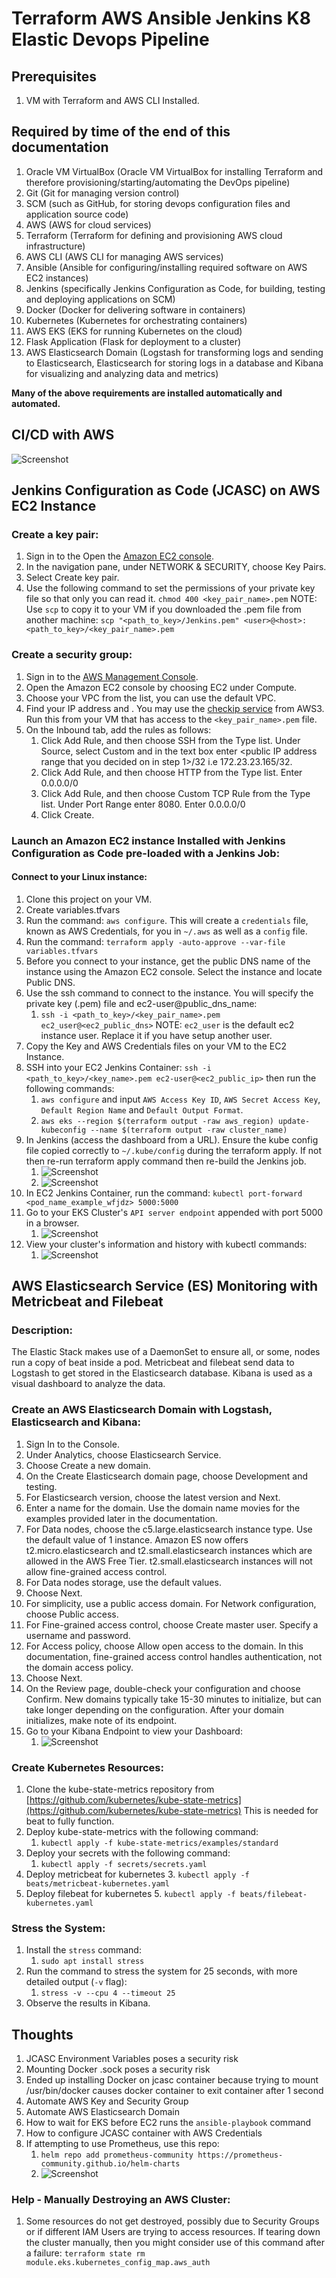 # Terraform AWS Ansible Jenkins K8 Elastic Devops Pipeline
## Prerequisites

1. VM with Terraform and AWS CLI Installed.

## Required by time of the end of this documentation

1. Oracle VM VirtualBox (Oracle VM VirtualBox for installing Terraform and  therefore provisioning/starting/automating the DevOps pipeline)
1. Git (Git for managing version control)
1. SCM (such as GitHub, for storing devops configuration files and application source code)
2. AWS (AWS for cloud services)
1. Terraform (Terraform for defining and provisioning AWS cloud infrastructure)
1. AWS CLI (AWS CLI for managing AWS services)
1. Ansible (Ansible for configuring/installing required software on AWS EC2 instances)
1. Jenkins (specifically Jenkins Configuration as Code, for building, testing and deploying applications on SCM)
1. Docker (Docker for delivering software in containers)
1. Kubernetes (Kubernetes for orchestrating containers)
2. AWS EKS (EKS for running Kubernetes on the cloud)
1. Flask Application (Flask for deployment to a cluster)
1. AWS Elasticsearch Domain (Logstash for transforming logs and sending to Elasticsearch, Elasticsearch for storing logs in a database and Kibana for visualizing and analyzing data and metrics)

**Many of the above requirements are installed automatically and automated.**
## CI/CD with AWS
![Screenshot](documentation/CI_CD_AWS.png)
## Jenkins Configuration as Code (JCASC) on AWS EC2 Instance
### Create a key pair:
1. Sign in to the Open the [Amazon EC2 console](https://console.aws.amazon.com/ec2/ "Amazon EC2 console").
2. In the navigation pane, under NETWORK & SECURITY, choose Key Pairs.
3. Select Create key pair.
4. Use the following command to set the permissions of your private key file so that only you can read it.
```chmod 400 <key_pair_name>.pem```
NOTE: Use `scp` to copy it to your VM if you downloaded the .pem file from another machine:
```scp "<path_to_key>/Jenkins.pem" <user>@<host>:<path_to_key>/<key_pair_name>.pem```

### Create a security group:
1. Sign in to the [AWS Management Console](https://console.aws.amazon.com/ec2/ "AWS Management Console").
2. Open the Amazon EC2 console by choosing EC2 under Compute.
3. Choose your VPC from the list, you can use the default VPC.
4. Find your IP address and . You may use the [checkip service](http://checkip.amazonaws.com/ "checkip service") from AWS3. Run this from your VM that has access to the `<key_pair_name>.pem` file.
5. On the Inbound tab, add the rules as follows:
	1. Click Add Rule, and then choose SSH from the Type list. Under Source, select Custom and in the text box enter <public IP address range that you decided on in step 1>/32 i.e 172.23.23.165/32.
	2. Click Add Rule, and then choose HTTP from the Type list. Enter 0.0.0.0/0
	3. Click Add Rule, and then choose Custom TCP Rule from the Type list. Under Port Range enter 8080. Enter 0.0.0.0/0
	4. Click Create.

### Launch an Amazon EC2 instance Installed with Jenkins Configuration as Code pre-loaded with a Jenkins Job:
#### Connect to your Linux instance:
1. Clone this project on your VM.
3. Create variables.tfvars
4. Run the command: ```aws configure```. This will create a `credentials` file, known as AWS Credentials, for you in `~/.aws` as well as a `config` file.
2. Run the command: ```terraform apply -auto-approve --var-file variables.tfvars```
3. Before you connect to your instance, get the public DNS name of the instance using the Amazon EC2 console. Select the instance and locate Public DNS.
2. Use the ssh command to connect to the instance. You will specify the private key (.pem) file and ec2-user@public_dns_name:
	1. ```ssh -i <path_to_key>/<key_pair_name>.pem ec2_user@<ec2_public_dns>``` NOTE: `ec2_user` is the default ec2 instance user. Replace it if you have setup another user.
3. Copy the Key and AWS Credentials files on your VM to the EC2 Instance.
3. SSH into your EC2 Jenkins Container: ```ssh -i <path_to_key>/<key_name>.pem ec2-user@<ec2_public_ip>``` then run the following commands:
	1. ```aws configure``` and input `AWS Access Key ID`, `AWS Secret Access Key`, `Default Region Name` and `Default Output Format`.
	2. ```aws eks --region $(terraform output -raw aws_region) update-kubeconfig --name $(terraform output -raw cluster_name)```
4. In Jenkins (access the dashboard from a URL). Ensure the kube config file copied correctly to `~/.kube/config` during the terraform apply. If not then re-run terraform apply command then re-build the Jenkins job.
	1. ![Screenshot](documentation/jenkins-dashboard-success.png)
	2. ![Screenshot](documentation/jenkins-console-success.png)
5. In EC2 Jenkins Container, run the command: ```kubectl port-forward <pod_name_example_wfjdz> 5000:5000```
6. Go to your EKS Cluster's `API server endpoint` appended with port 5000 in a browser.
	1. ![Screenshot](documentation/flask-on-eks.png)
2. View your cluster's information and history with kubectl commands: 
	1. ![Screenshot](documentation/k8-info.png)


## AWS Elasticsearch Service (ES) Monitoring with Metricbeat and Filebeat
### Description:
The Elastic Stack makes use of a DaemonSet to ensure all, or some, nodes run a copy of beat inside a pod. Metricbeat and filebeat send data to Logstash to get stored in the Elasticsearch database. Kibana is used as a visual dashboard to analyze the data.

### Create an AWS Elasticsearch Domain with Logstash, Elasticsearch and Kibana:
1. Sign In to the Console.
1. Under Analytics, choose Elasticsearch Service.
1. Choose Create a new domain.
1. On the Create Elasticsearch domain page, choose Development and testing.
1. For Elasticsearch version, choose the latest version and Next.
1. Enter a name for the domain. Use the domain name movies for the examples provided later in the documentation.
1. For Data nodes, choose the c5.large.elasticsearch instance type. Use the default value of 1 instance. Amazon ES now offers t2.micro.elasticsearch and t2.small.elasticsearch instances which are allowed in the AWS Free Tier. t2.small.elasticsearch instances will not allow fine-grained access control.
1. For Data nodes storage, use the default values.
1. Choose Next.
1. For simplicity, use a public access domain. For Network configuration, choose Public access.
1. For Fine-grained access control, choose Create master user. Specify a username and password.
1. For Access policy, choose Allow open access to the domain. In this documentation, fine-grained access control handles authentication, not the domain access policy.
3. Choose Next.
4. On the Review page, double-check your configuration and choose Confirm. New domains typically take 15-30 minutes to initialize, but can take longer depending on the configuration. After your domain initializes, make note of its endpoint.
5. Go to your Kibana Endpoint to view your Dashboard:
	1. ![Screenshot](documentation/elastic-on-aws.png)

### Create Kubernetes Resources:
1. Clone the kube-state-metrics repository from [https://github.com/kubernetes/kube-state-metrics](https://github.com/kubernetes/kube-state-metrics) This is needed for beat to fully function.
2. Deploy kube-state-metrics with the following command:
	1. `kubectl apply -f kube-state-metrics/examples/standard`
2. Deploy your secrets with the following command:
	1. `kubectl apply -f secrets/secrets.yaml`
2. Deploy metricbeat for kubernetes 
	3. `kubectl apply -f beats/metricbeat-kubernetes.yaml`
4. Deploy filebeat for kubernetes 
	5. `kubectl apply -f beats/filebeat-kubernetes.yaml`

### Stress the System:
1. Install the `stress` command:
	1. `sudo apt install stress`
1. Run the command to stress the system for 25 seconds, with more detailed output (`-v` flag):
	1. ```stress -v --cpu 4 --timeout 25```
2. Observe the results in Kibana.

## Thoughts
1. JCASC Environment Variables poses a security risk
2. Mounting Docker .sock poses a security risk
3. Ended up installing Docker on jcasc container because trying to mount /usr/bin/docker causes docker container to exit container after 1 second
4. Automate AWS Key and Security Group
5. Automate AWS Elasticsearch Domain
5. How to wait for EKS before EC2 runs the `ansible-playbook` command
5. How to configure JCASC container with AWS Credentials
6. If attempting to use Prometheus, use this repo: 
	1. ```helm repo add prometheus-community https://prometheus-community.github.io/helm-charts```
	2. ![Screenshot](documentation/prometheus-cluster-info.png)


### Help - Manually Destroying an AWS Cluster:
1. Some resources do not get destroyed, possibly due to Security Groups or if different IAM Users are trying to access resources. If tearing down the cluster manually, then you might consider use of this command after a failure: ```terraform state rm module.eks.kubernetes_config_map.aws_auth```
